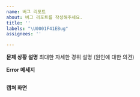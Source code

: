 ```yaml
---
name: 버그 리포트
about: 버그 리포트를 작성해주세요.
title: ''
labels: "\U0001F41EBug"
assignees: ''

---
```


**문제 상황 설명**
최대한 자세한 경위 설명
(원인에 대한 의견)

**Error 메세지**
```
```

**캡쳐 화면**
